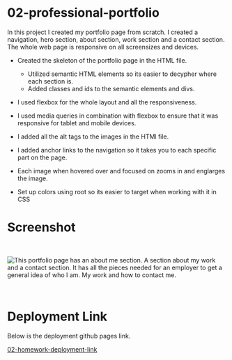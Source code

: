 # 02-professional-portfolio

In this project I created my portfolio page from scratch. I created a navigation, hero section, about section, work section and a contact section. The whole web page is responsive on all screensizes and devices.

- Created the skeleton of the portfolio page in the HTML file.  
    - Utilized semantic HTML elements so its easier to decypher where each section is. 
    - Added classes and ids to the semantic elements and divs.

- I used flexbox for the whole layout and all the responsiveness. 

- I used media queries in combination with flexbox to ensure that it was responsive for tablet and mobile devices.

- I added all the alt tags to the images in the HTMl file.

- I added anchor links to the navigation so it takes you to each specific part on the page. 

- Each image when hovered over and focused on zooms in and englarges the image.

- Set up colors using root so its easier to target when working with it in CSS 


# Screenshot
<br>

![This portfolio page has an about me section. A section about my work and a contact section. It has all the pieces needed for an employer to get a general idea of who I am. My work and how to contact me.](./assets/img/portfolio-page.png)

<br>

# Deployment Link

Below is the deployment github pages link.

[02-homework-deployment-link](https://itiskchengs.github.io/02-professional-portfolio/)